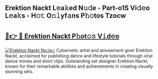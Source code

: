## Erektion Nackt L𝚎a𝚔ed N𝚞𝚍e - Part-o1S Vi𝚍𝚎o L𝚎a𝚔s - H𝚘𝚝 O𝚗𝚕yf𝚊ns P𝚑𝚘tos Tzocw

# <h2><a href="http://kf15ms.oniu.top/?m=Erektion+Nackt">🔗👉 🔴 Erektion Nackt P𝚑ot𝚘𝚜 V𝚒d𝚎o</a></h2>

[![Erektion Nackt Nu𝚍e𝚜](https://i.imgur.com/0qMVB7G.gif)](http://kf15ms.oniu.top/?m=Erektion+Nackt)
Cybernetic artist and amusement giver Erektion Nackt, acclaimed for publishing dance and lifestyle tutorials through viral dance moves and short clips. Outstanding set designer Erektion Nackt, known for their remarkable abilities and achievements in creating visually stunning sets.  
